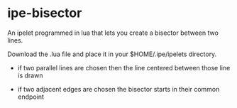 # ipe-bisector
An ipelet programmed in lua that lets you create a bisector between two lines.

Download the .lua file and place it in your $HOME/.ipe/ipelets directory.

- if two parallel lines are chosen then the line centered between those line is
  drawn

- if two adjacent edges are chosen the bisector starts in their common endpoint
